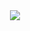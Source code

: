 <div align=center><img src="https://lei-picture.oss-cn-beijing.aliyuncs.com/img/20200416210101.png" zoom="50%"></div>


